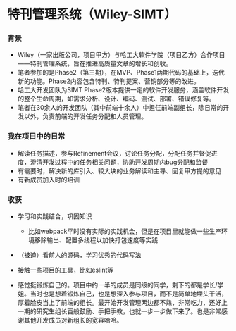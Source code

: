 # 特刊管理系统（Wiley-SIMT）

### 背景

- Wiley（一家出版公司，项目甲方）与哈工大软件学院（项目乙方）合作项目——特刊管理系统，旨在推进高质量文章的增长和创收。
- 笔者参加的是Phase2（第三期），在MVP、Phase1两期代码的基础上，迭代新的功能。Phase2内容包含特刊、特刊提案、营销部分等的改进。
- 哈工大开发团队为SIMT Phase2版本提供一定的软件开发服务，涵盖软件开发的整个生命周期，如需求分析、设计、编码、测试、部署、错误修复等。
- 笔者在30余人的开发团队（其中前端十余人）中担任前端副组长，除日常的开发以外，负责前端的开发任务分配和人员管理。

### 我在项目中的日常

- 解读任务描述，参与Refinement会议，讨论任务分配，分配任务并督促进度，澄清开发过程中的任务相关问题，协助开发周期内bug分配和监督
- 有需要时，解决新的库引入、较大块的业务解读和主导、回复甲方提的意见
- 有新成员加入时的培训

### 收获

- 学习和实践结合，巩固知识
  - 比如webpack平时没有实际的实践机会，但是在项目里就能做一些生产环境移除输出、配置多线程以加快打包速度等实践
- （被迫）看前人的源码，学习优秀的代码写法
  
- 接触一些项目的工具，比如eslint等
- 感觉挺锻炼自己的。项目中约一半的成员是同级的同学，剩下的都是学长/学姐。当时也是想着锻炼自己，也是想深入参与项目，而不是简单地埋头干活，厚着脸皮当上了前端的组长。最开始开发管理两边都不熟，非常吃力，还好上一期的研究生组长百般鼓励、手把手教，也就一步一步做下来了。也是非常感谢其他开发成员对新组长的宽容哈哈。
